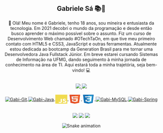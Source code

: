 <h2 align="center">Gabriele Sá 📚🌱</h2>

<div>
  <p align="center">🌻 Olá! Meu nome é Gabriele, tenho 18 anos, sou mineira e entusiasta da tecnologia. Em 2021 decobri o mundo da programação e desde então busco aprender o máximo 
    possível sobre o assunto. Fiz um curso de Desenvolvimento Web chamado #OTechTaOn, em que tive meu primeiro contato com HTML5 e CSS3, JavaScript e outras ferramentas.
    Atualmente estou dedicada ao bootcamp da Generation Brasil para me tornar uma Desenvolvedora Java Fullstack Júnior. Em breve estarei cursando Sistemas de Informação 
    na UFMG, dando seguimento à minha jornada de conhecimento na área de TI. Aqui estará toda a minha trajetória, seja bem-vindo! 💻</p>
</div>

##

<div align="center">
  <a href="https://github.com/psgabriele">
  <img height="155em" src="https://github-readme-stats.vercel.app/api?username=psgabriele&show_icons=true&theme=tokyonight&include_all_commits=true&count_private=true"/>
  <img height="155em" src="https://github-readme-stats.vercel.app/api/top-langs/?username=psgabriele&layout=compact&langs_count=7&theme=tokyonight"/>
</div>
<div align="center" style="display: inline_block"><br>
  <img align="center" alt="Gabi-Git" height="30" width="40" src="https://cdn.jsdelivr.net/gh/devicons/devicon/icons/git/git-original.svg" />
  <img align="center" alt="Gabi-Java" height="30" width="40" src="https://cdn.jsdelivr.net/gh/devicons/devicon/icons/java/java-plain.svg" />
  <img align="center" alt="Gabi-Js" height="30" width="40" src="https://raw.githubusercontent.com/devicons/devicon/master/icons/javascript/javascript-plain.svg">
  <img align="center" alt="Gabi-HTML" height="30" width="40" src="https://raw.githubusercontent.com/devicons/devicon/master/icons/html5/html5-original.svg">
  <img align="center" alt="Gabi-CSS" height="30" width="40" src="https://raw.githubusercontent.com/devicons/devicon/master/icons/css3/css3-original.svg">
  <img align="center" alt="Gabi-MySQL" height="30" width="40" src="https://cdn.jsdelivr.net/gh/devicons/devicon/icons/mysql/mysql-plain.svg" />
  <img align="center" alt="Gabi-Spring" height="30" width="40" src="https://cdn.jsdelivr.net/gh/devicons/devicon/icons/spring/spring-original.svg" />
</div>
  
  ##
  
 <div align="center">
  <a href="https://www.linkedin.com/in/gabriele-s%C3%A1/" target="_blank"><img src="https://img.shields.io/badge/-LinkedIn-%230077B5?style=for-the-badge&logo=linkedin&logoColor=white" target="_blank"></a>
  <a href="https://instagram.com/psgab" target="_blank"><img src="https://img.shields.io/badge/-Instagram-%23E4405F?style=for-the-badge&logo=instagram&logoColor=white" target="_blank"></a>
  <a href = "mailto:gabrielepinheirosa@gmail.com"><img src="https://img.shields.io/badge/-Gmail-%23333?style=for-the-badge&logo=gmail&logoColor=white" target="_blank"></a> 

  ![Snake animation](https://github.com/psgabriele/psgabriele/blob/output/github-contribution-grid-snake.svg)
   
  </div>
